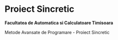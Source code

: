 # Proiect Sincretic
**Facultatea de Automatica si Calculatoare Timisoara**

Metode Avansate de Programare - Proiect Sincretic
